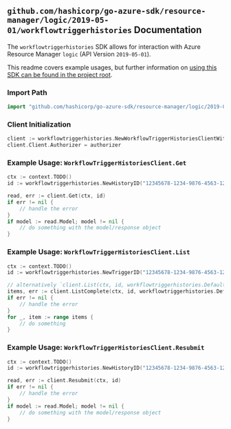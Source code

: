 
## `github.com/hashicorp/go-azure-sdk/resource-manager/logic/2019-05-01/workflowtriggerhistories` Documentation

The `workflowtriggerhistories` SDK allows for interaction with Azure Resource Manager `logic` (API Version `2019-05-01`).

This readme covers example usages, but further information on [using this SDK can be found in the project root](https://github.com/hashicorp/go-azure-sdk/tree/main/docs).

### Import Path

```go
import "github.com/hashicorp/go-azure-sdk/resource-manager/logic/2019-05-01/workflowtriggerhistories"
```


### Client Initialization

```go
client := workflowtriggerhistories.NewWorkflowTriggerHistoriesClientWithBaseURI("https://management.azure.com")
client.Client.Authorizer = authorizer
```


### Example Usage: `WorkflowTriggerHistoriesClient.Get`

```go
ctx := context.TODO()
id := workflowtriggerhistories.NewHistoryID("12345678-1234-9876-4563-123456789012", "example-resource-group", "workflowValue", "triggerValue", "historyValue")

read, err := client.Get(ctx, id)
if err != nil {
	// handle the error
}
if model := read.Model; model != nil {
	// do something with the model/response object
}
```


### Example Usage: `WorkflowTriggerHistoriesClient.List`

```go
ctx := context.TODO()
id := workflowtriggerhistories.NewTriggerID("12345678-1234-9876-4563-123456789012", "example-resource-group", "workflowValue", "triggerValue")

// alternatively `client.List(ctx, id, workflowtriggerhistories.DefaultListOperationOptions())` can be used to do batched pagination
items, err := client.ListComplete(ctx, id, workflowtriggerhistories.DefaultListOperationOptions())
if err != nil {
	// handle the error
}
for _, item := range items {
	// do something
}
```


### Example Usage: `WorkflowTriggerHistoriesClient.Resubmit`

```go
ctx := context.TODO()
id := workflowtriggerhistories.NewHistoryID("12345678-1234-9876-4563-123456789012", "example-resource-group", "workflowValue", "triggerValue", "historyValue")

read, err := client.Resubmit(ctx, id)
if err != nil {
	// handle the error
}
if model := read.Model; model != nil {
	// do something with the model/response object
}
```

